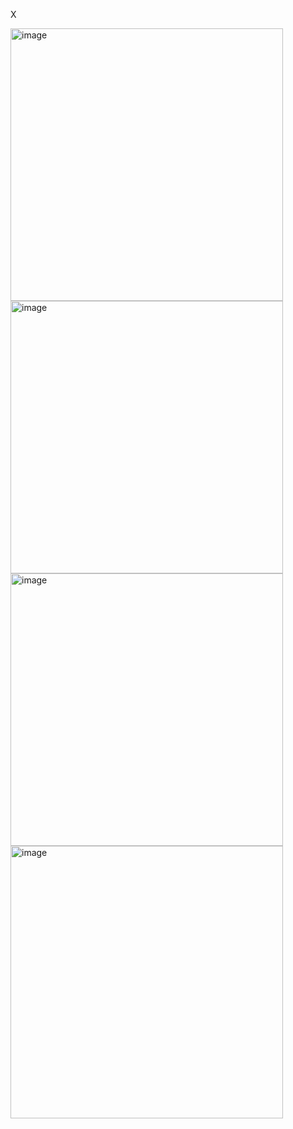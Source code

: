 X

<img width="436" alt="image" src="https://github.com/user-attachments/assets/b8ef0c0c-980b-416f-9f72-2ae41d986e25" />

<img width="436" alt="image" src="https://github.com/user-attachments/assets/6087470c-8a69-41d1-a88f-0a5713f24094" />

<img width="436" alt="image" src="https://github.com/user-attachments/assets/e3f3362c-ade7-4c6f-978f-551ea8f9bafc" />

<img width="436" alt="image" src="https://github.com/user-attachments/assets/02ebdf02-af98-4928-8047-72c810e25bde" />
